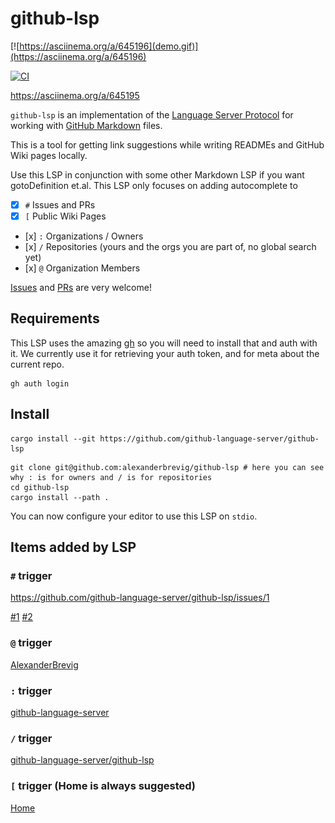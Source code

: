 # github-lsp

[![https://asciinema.org/a/645196](demo.gif)](https://asciinema.org/a/645196)

[![CI](https://github.com/github-language-server/github-lsp/actions/workflows/ci.yml/badge.svg)](https://github.com/github-language-server/github-lsp/actions/workflows/ci.yml)

https://asciinema.org/a/645195

`github-lsp` is an implementation of the [Language Server Protocol](https://microsoft.github.io/language-server-protocol/) for working with [GitHub Markdown](https://docs.github.com/en/get-started/writing-on-github/getting-started-with-writing-and-formatting-on-github/basic-writing-and-formatting-syntax) files.

This is a tool for getting link suggestions while writing READMEs and GitHub Wiki pages locally.

Use this LSP in conjunction with some other Markdown LSP if you want gotoDefinition et.al. This LSP only focuses on adding autocomplete to

* [x] `#` Issues and PRs
* [x] `[` Public Wiki Pages
* [x] `:` Organizations / Owners
* [x] `/` Repositories (yours and the orgs you are part of, no global search yet)
* [x] `@` Organization Members

[Issues](https://github.com/github-language-server/github-lsp/issues) and [PRs](https://github.com/github-language-server/github-lsp/pulls) are very welcome!

## Requirements

This LSP uses the amazing [gh](https://cli.github.com/) so you will need to install that and auth with it.
We currently use it for retrieving your auth token, and for meta about the current repo.

```shell
gh auth login
```

## Install

```shell
cargo install --git https://github.com/github-language-server/github-lsp
```

```shell
git clone git@github.com:alexanderbrevig/github-lsp # here you can see why : is for owners and / is for repositories
cd github-lsp
cargo install --path .
```

You can now configure your editor to use this LSP on `stdio`.

## Items added by LSP

### `#` trigger

https://github.com/github-language-server/github-lsp/issues/1

[#1](https://github.com/github-language-server/github-lsp/issues/1)
[#2](https://github.com/github-language-server/github-lsp/issues/2)

### `@` trigger

[AlexanderBrevig](https://github.com/AlexanderBrevig)

### `:` trigger

[github-language-server](https://github.com/github-language-server)

### `/` trigger

[github-language-server/github-lsp](https://github.com/github-language-server/github-lsp)

### `[` trigger (Home is always suggested)

[Home](/github-language-server/github-lsp/wiki)
